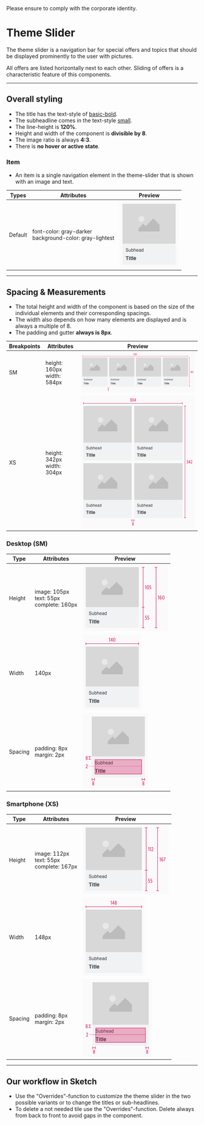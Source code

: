 <AlertInfo alertHeadline="Modifiable">
Please ensure to comply with the corporate identity.
</AlertInfo>

# Theme Slider

The theme slider is a navigation bar for special offers and topics that should be displayed prominently to the user with pictures.

All offers are listed horizontally next to each other. Sliding of offers is a characteristic feature of this components.

---

## Overall styling

- The title has the text-style of [basic-bold](../../General/Typography/Typography.md#basic-bold).
- The subheadline comes in the text-style [small](../../General/Typography/Typography.md#small).
- The line-height is **120%**.
- Height and width of the component is **divisible by 8**.
- The image ratio is always **4:3**.
- There is **no hover or active state**.

### Item

- An item is a single navigation element in the theme-slider that is shown with an image and text.

| Types | Attributes | Preview |
|---|---|---|
| Default | font-color: gray-darker <br> background-color: gray-lightest | ![default](assets/themeslider/item@1x.png) |

---

## Spacing & Measurements

- The total height and width of the component is based on the size of the individual elements and their corresponding spacings.
- The width also depends on how many elements are displayed and is always a multiple of 8.
- The padding and gutter **always is 8px**.

| Breakpoints | Attributes | Preview |
|---|---|---|
| SM | height: 160px <br> width: 584px | ![complete: SM](assets/measurements/SM@1x.png) |
| XS | height: 342px <br> width: 304px |  ![complete: XS](assets/measurements/XS@1x.png) |

### Desktop (SM)

| Type | Attributes | Preview |
|---|---|---|
| Height | image: 105px <br> text: 55px<br>complete: 160px | ![height: SM](assets/measurements/SM/height@1x.png) |
| Width | 140px | ![width: SM](assets/measurements/SM/width@1x.png) |
| Spacing | padding: 8px <br> margin: 2px | ![horizontal: SM](assets/measurements/SM/horizontal-vertical@1x.png) |

### Smartphone (XS)

| Type | Attributes | Preview |
|---|---|---|
| Height | image: 112px<br>text: 55px<br>complete: 167px | ![height: XS](assets/measurements/XS/heigth@1x.png) |
| Width | 148px | ![width: XS](assets/measurements/XS/width@1x.png) |
| Spacing | padding: 8px <br> margin: 2px | ![horizontal: XS](assets/measurements/XS/horizontal-vertical@1x.png) |

---

## Our workflow in Sketch

- Use the "Overrides"-function to customize the theme slider in the two possible variants or to change the titles or sub-headlines.
- To delete a not needed tile use the "Overrides"-function. Delete always from back to front to avoid gaps in the component.
